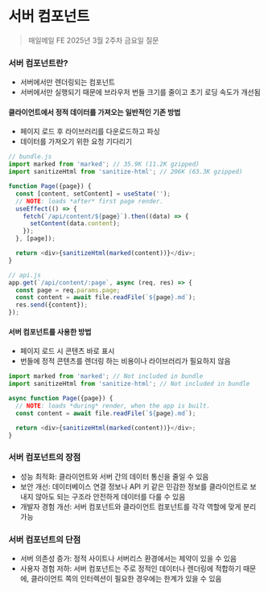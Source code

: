 #  서버 컴포넌트

> 매일메일 FE 2025년 3월 2주차 금요일 질문

### 서버 컴포넌트란?
- 서버에서만 렌더링되는 컴포넌트
- 서버에서만 실행되기 때문에 브라우저 번들 크기를 줄이고 초기 로딩 속도가 개선됨

#### 클라이언트에서 정적 데이터를 가져오는 일반적인 기존 방법
- 페이지 로드 후 라이브러리를 다운로드하고 파싱
- 데이터를 가져오기 위한 요청 기다리기

```javascript
// bundle.js
import marked from 'marked'; // 35.9K (11.2K gzipped)
import sanitizeHtml from 'sanitize-html'; // 206K (63.3K gzipped)

function Page({page}) {
  const [content, setContent] = useState('');
  // NOTE: loads *after* first page render.
  useEffect(() => {
    fetch(`/api/content/${page}`).then((data) => {
      setContent(data.content);
    });
  }, [page]);

  return <div>{sanitizeHtml(marked(content))}</div>;
}

// api.js
app.get(`/api/content/:page`, async (req, res) => {
  const page = req.params.page;
  const content = await file.readFile(`${page}.md`);
  res.send({content});
});
```

#### 서버 컴포넌트를 사용한 방법
- 페이지 로드 시 콘텐츠 바로 표시
- 번들에 정적 콘텐츠를 렌더링 하는 비용이나 라이브러리가 필요하지 않음
```javascript
import marked from 'marked'; // Not included in bundle
import sanitizeHtml from 'sanitize-html'; // Not included in bundle

async function Page({page}) {
  // NOTE: loads *during* render, when the app is built.
  const content = await file.readFile(`${page}.md`);

  return <div>{sanitizeHtml(marked(content))}</div>;
}
```

### 서버 컴포넌트의 장점
- 성능 최적화: 클라이언트와 서버 간의 데이터 통신을 줄일 수 있음
- 보안 개선: 데이터베이스 연결 정보나 API 키 같은 민감한 정보를 클라이언트로 보내지 않아도 되는 구조라 안전하게 데이터를 다룰 수 있음
- 개발자 경험 개선: 서버 컴포넌트와 클라이언트 컴포넌트를 각각 역할에 맞게 분리 가능

### 서버 컴포넌트의 단점
- 서버 의존성 증가: 정적 사이트나 서버리스 환경에서는 제약이 있을 수 있음
- 사용자 경험 저하: 서버 컴포넌트는 주로 정적인 데이터나 렌더링에 적합하기 때문에, 클라이언트 쪽의 인터렉션이 필요한 경우에는 한계가 있을 수 있음
